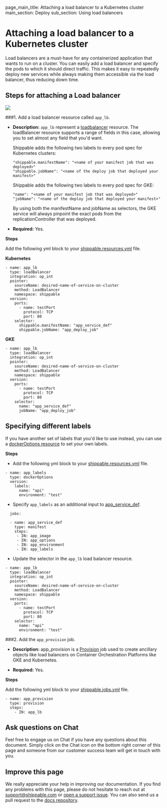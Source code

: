 page_main_title: Attaching a load balancer to a Kubernetes cluster
main_section: Deploy
sub_section: Using load balancers

# Attaching a load balancer to a Kubernetes cluster
Load balancers are a must-have for any containerized application that wants to run on a cluster.
You can easily add a load balancer and specify the pods to which it should direct traffic. This makes it easy to repeatedly deploy new services while always making them accessible via the load balancer, thus reducing down time.

## Steps for attaching a Load balancer

<img src="/images/deploy/usecases/deploy_kube_lb.png"/>

###1. Add a load balancer resource called `app_lb`.

* **Description:** `app_lb` represent a [loadbalancer](/platform/workflow/resource/loadbalancer/#loadbalancer) resource. The loadBalancer resource supports a range of fields in this case, allowing you to set almost any field that you'd want.

    Shippable adds the following two labels to every pod spec for Kubernetes clusters:

    ```
    "shippable.manifestName": "<name of your manifest job that was deployed>"
    "shippable.jobName": "<name of the deploy job that deployed your manifest>"
    ```

    Shippable adds the following two labels to every pod spec for GKE:

    ```
    "name": "<name of your manifest job that was deployed>"
    "jobName": "<name of the deploy job that deployed your manifest>"
    ```

    By using both the manifestName and jobName as selectors, the GKE service will always pinpoint the exact pods from the replicationController that was deployed.

* **Required:** Yes.

**Steps**

Add the following yml block to your [shippable.resources.yml](/platform/tutorial/workflow/shippable-resources-yml/) file.

**Kubernetes**
```
- name: app_lb
  type: loadBalancer
  integration: op_int
  pointer:
    sourceName: desired-name-of-service-on-cluster
    method: LoadBalancer
    namespace: shippable
  version:
    ports:
      - name: testPort
        protocol: TCP
        port: 80
    selector:
      shippable.manifestName: "app_service_def"
      shippable.jobName: "app_deploy_job"
```

**GKE**
```
- name: app_lb
  type: loadBalancer
  integration: op_int
  pointer:
    sourceName: desired-name-of-service-on-cluster
    method: LoadBalancer
    namespace: shippable
  version:
    ports:
      - name: testPort
        protocol: TCP
        port: 80
    selector:
      name: "app_service_def"
      jobName: "app_deploy_job"
```

## Specifying different labels

If you have another set of labels that you'd like to use instead, you can use a [dockerOptions resource](/platform/workflow/resource/dockeroptions) to set your own labels.

**Steps**

- Add the following yml block to your [shippable.resources.yml](/platform/tutorial/workflow/shippable-resources-yml/) file.

```
- name: app_labels
  type: dockerOptions
  version:
    labels:
      name: "api"
      environment: "test"
```

- Specify `app_labels` as an additional input to [app_service_def](/deploy/deploy-mvp-1/#4-define-app_service_def).

```
  jobs:

  - name: app_service_def
    type: manifest
    steps:
     - IN: app_image
     - IN: app_options
     - IN: app_environment
     - IN: app_labels
```

- Update the selector in the `app_lb` load balancer resource.

```
- name: app_lb
  type: loadBalancer
  integration: op_int
  pointer:
    sourceName: desired-name-of-service-on-cluster
    method: LoadBalancer
    namespace: shippable
  version:
    ports:
      - name: testPort
        protocol: TCP
        port: 80
    selector:
      name: "api"
      environment: "test"
```

###2. Add the `app_provision` job.

* **Description:** app_provision is a [Provision](/platform/workflow/job/provision/) job used to create ancillary objects like load balancers on Container Orchestration Platforms like GKE and Kubernetes.

* **Required:** Yes.

**Steps**

Add the following yml block to your [shippable.jobs.yml](/platform/tutorial/workflow/shippable-jobs-yml/) file.

```
- name: app_provision
  type: provision
  steps:
    - IN: app_lb
```

## Ask questions on Chat

Feel free to engage us on Chat if you have any questions about this document. Simply click on the Chat icon on the bottom right corner of this page and someone from our customer success team will get in touch with you.

## Improve this page

We really appreciate your help in improving our documentation. If you find any problems with this page, please do not hesitate to reach out at [support@shippable.com](mailto:support@shippable.com) or [open a support issue](https://www.github.com/Shippable/support/issues). You can also send us a pull request to the [docs repository](https://www.github.com/Shippable/docs).
